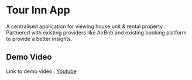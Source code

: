 # Tour Inn App

A centralised application for viewing house unit & rental property . Partnered with existing providers like AirBnb and existing booking platform to provide a better insights.

## Demo Video

Link to demo video : [Youtube](https://drive.google.com/file/d/1uyKONAcb8m9nJV89lk125fFLr7KK33HH/view?usp=sharing)